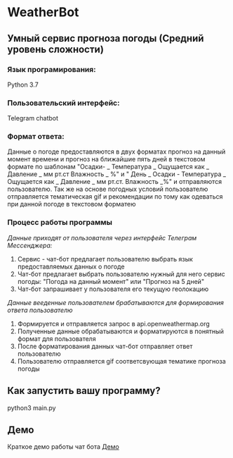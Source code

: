 # WeatherBot
## Умный сервис прогноза погоды (Средний уровень сложности)
### Язык програмирования: 
Python 3.7
### Пользовательский интерфейс: 
Telegram chatbot
### Формат ответа: 
Данные о погоде предоставляются в двух форматах прогноз на данный момент времени и прогноз на ближайшие пять дней в текстовом формате по шаблонам "Осадки- _ Температура _ Ощущается как _ Давление _ мм рт.ст Влажность _ %" и " День _ Осадки - Температура _ Ощущается как _ Давление _ мм рт.ст. Влажность _%" и отправляются пользователю.
Так же на основе погодных условий пользователю отправляется тематическая gif и рекомендации по тому как одеваться при данной погоде в текстовом форматею 
### Процесс работы программы
*Данные приходят от пользователя через интерфейс Телеграм Мессенджера:*
  1. Сервис - чат-бот предлагает пользователю выбрать язык предоставляемых данных о погоде
  2. Чат-бот предлагает выбрать пользователю нужный для него сервис погоды: "Погода на данный момент" или "Прогноз на 5 дней"
  3. Чат-бот запрашивает у пользователя его текущую геолокацию
  
*Данные вееденные пользователем брабатываются для формирования ответа пользователю*
  1. Формируется и отправляется запрос в api.openweathermap.org
  2. Полученные данные обрабатываются и форматируются в понятный формат для пользователя
  3. После форматирования данных чат-бот отправляет ответ пользователю
  4. Пользователю отправляется gif соответсвующая тематике прогноза погоды
## Как запустить вашу программу? 
  python3 main.py
## Демо

Краткое демо работы чат бота [Демо]()

